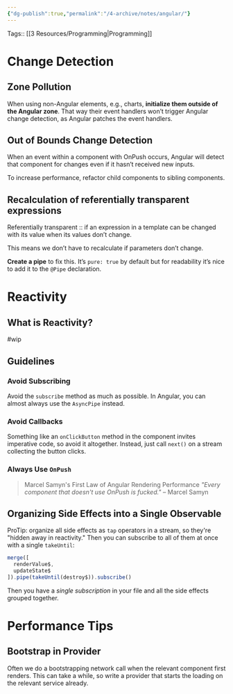 ```yaml
---
{"dg-publish":true,"permalink":"/4-archive/notes/angular/"}
---
```


Tags:: [[3 Resources/Programming\|Programming]]

# Change Detection

## Zone Pollution

When using non-Angular elements, e.g., charts, **initialize them outside of the Angular zone**. That way their event handlers won’t trigger Angular change detection, as Angular patches the event handlers.

## Out of Bounds Change Detection

When an event within a component with OnPush occurs, Angular will detect that component for changes even if it hasn’t received new inputs.

To increase performance, refactor child components to sibling components.

## Recalculation of referentially transparent expressions

Referentially transparent :: if an expression in a template can be changed with its value when its values don’t change.

This means we don’t have to recalculate if parameters don’t change.

**Create a pipe** to fix this. It’s `pure: true` by default but for readability it’s nice to add it to the `@Pipe` declaration.

# Reactivity
## What is Reactivity?
#wip

## Guidelines
### Avoid Subscribing
Avoid the `subscribe` method as much as possible. In Angular, you can almost always use the `AsyncPipe` instead.

### Avoid Callbacks
Something like an `onClickButton` method in the component invites imperative code, so avoid it altogether. Instead, just call `next()` on a stream collecting the button clicks.

### Always Use `OnPush`
> Marcel Samyn's First Law of Angular Rendering Performance
> *"Every component that doesn't use OnPush is fucked."*
> – Marcel Samyn

## Organizing Side Effects into a Single Observable
ProTip: organize all side effects as `tap` operators in a stream, so they're "hidden away in reactivity." Then you can subscribe to all of them at once with a single `takeUntil`:

```typescript
merge([
  renderValue$,
  updateState$
]).pipe(takeUntil(destroy$)).subscribe()
```

Then you have a *single subscription* in your file and all the side effects grouped together.

# Performance Tips
## Bootstrap in Provider
Often we do a bootstrapping network call when the relevant component first renders. This can take a while, so write a provider that starts the loading on the relevant service already.